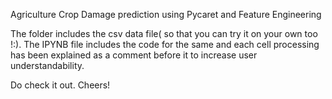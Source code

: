 Agriculture Crop Damage prediction using Pycaret and Feature Engineering

The folder includes the csv data file( so that you can try it on your own too !:). The IPYNB file includes the code for the same and each cell processing has been explained as a comment before it to increase user understandability.

Do check it out. Cheers!
